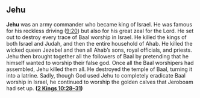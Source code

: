 
## Jehu

**Jehu** was an army commander who became king of Israel. He was famous for his reckless driving ([9:20](https://www.esv.org/2+Kings+9%3A20/)) but also for his great zeal for the Lord. He set out to destroy every trace of Baal worship in Israel. He killed the kings of both Israel and Judah, and then the entire household of Ahab. He killed the wicked queen Jezebel and then all Ahab’s sons, royal officials, and priests. Jehu then brought together all the followers of Baal by pretending that he himself wanted to worship their false god. Once all the Baal worshipers had assembled, Jehu killed them all. He destroyed the temple of Baal, turning it into a latrine. Sadly, though God used Jehu to completely eradicate Baal worship in Israel, he continued to worship the golden calves that Jeroboam had set up. **([2 Kings 10:28–31](https://www.esv.org/2+Kings+10%3A28%E2%80%9331/))**


